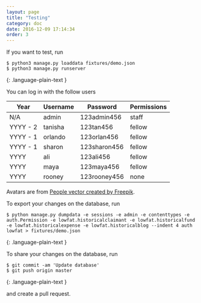 ```yaml
---
layout: page
title: "Testing"
category: doc
date: 2016-12-09 17:14:34
order: 3
---
```

If you want to test, run

~~~
$ python3 manage.py loaddata fixtures/demo.json
$ python3 manage.py runserver
~~~
{: .language-plain-text }

You can log in with the follow users

| Year     | Username | Password      | Permissions |
| -------- | -------- | ------------- | ----------- |
| N/A      | admin    | 123admin456   | staff       |
| YYYY - 2 | tanisha  | 123tan456     | fellow      |
| YYYY - 1 | orlando  | 123orlan456   | fellow      |
| YYYY - 1 | sharon   | 123sharon456  | fellow      |
| YYYY     | ali      | 123ali456     | fellow      |
| YYYY     | maya     | 123maya456    | fellow      |
| YYYY     | rooney   | 123rooney456  | none        |

Avatars are from [People vector created by Freepik](https://www.freepik.com/free-photos-vectors/people).

To export your changes on the database, run

~~~
$ python manage.py dumpdata -e sessions -e admin -e contenttypes -e auth.Permission -e lowfat.historicalclaimant -e lowfat.historicalfund -e lowfat.historicalexpense -e lowfat.historicalblog --indent 4 auth lowfat > fixtures/demo.json 
~~~
{: .language-plain-text }

To share your changes on the database, run

~~~
$ git commit -am 'Update database'
$ git push origin master
~~~
{: .language-plain-text }

and create a pull request.
